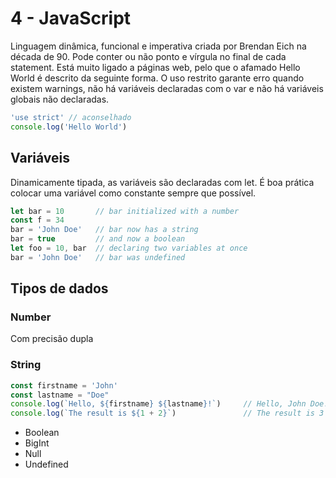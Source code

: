 # 4 - JavaScript

Linguagem dinâmica, funcional e imperativa criada por Brendan Eich na década de 90. Pode conter ou não ponto e vírgula no final de cada statement. Está muito ligado a páginas web, pelo que o afamado Hello World é descrito da seguinte forma. O uso restrito garante erro quando existem warnings, não há variáveis declaradas com o var e não há variáveis globais não declaradas.

```javascript
'use strict' // aconselhado
console.log('Hello World')
```

## Variáveis

Dinamicamente tipada, as variáveis são declaradas com let. É boa prática colocar uma variável como constante sempre que possível.

```javascript
let bar = 10       // bar initialized with a number
const f = 34
bar = 'John Doe'   // bar now has a string
bar = true         // and now a boolean
let foo = 10, bar  // declaring two variables at once
bar = 'John Doe'   // bar was undefined
```

## Tipos de dados

### Number

Com precisão dupla

### String

```js
const firstname = 'John'
const lastname = "Doe"
console.log(`Hello, ${firstname} ${lastname}!`)     // Hello, John Doe!
console.log(`The result is ${1 + 2}`)               // The result is 3
```

- Boolean
- BigInt
- Null
- Undefined